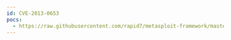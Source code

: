 ```yaml
---
id: CVE-2013-0653
pocs:
  - https://raw.githubusercontent.com/rapid7/metasploit-framework/master/modules/auxiliary/admin/scada/ge_proficy_substitute_traversal.rb
---
```

